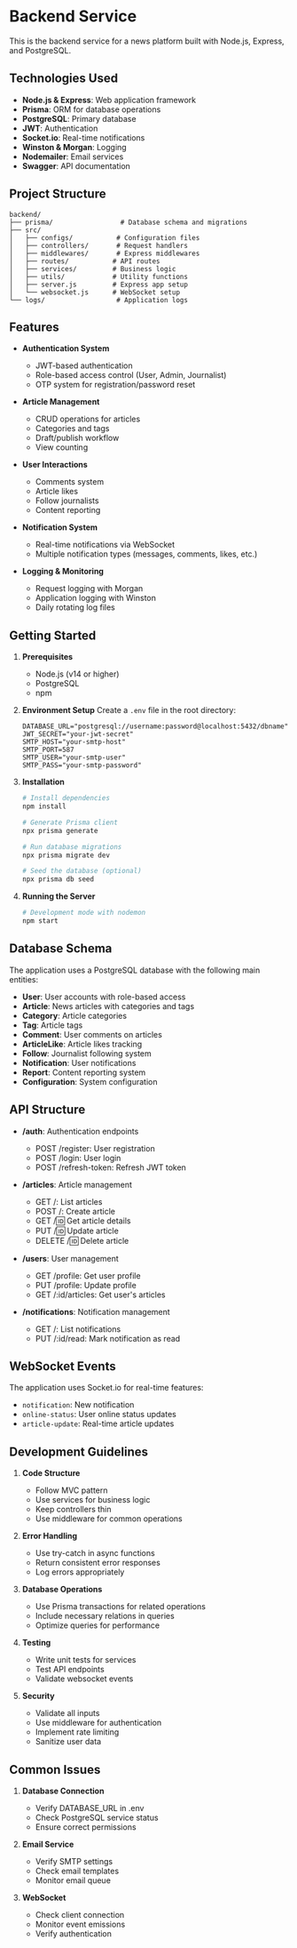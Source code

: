 # Backend Service

This is the backend service for a news platform built with Node.js, Express, and PostgreSQL.

## Technologies Used

- **Node.js & Express**: Web application framework
- **Prisma**: ORM for database operations
- **PostgreSQL**: Primary database
- **JWT**: Authentication
- **Socket.io**: Real-time notifications
- **Winston & Morgan**: Logging
- **Nodemailer**: Email services
- **Swagger**: API documentation

## Project Structure

```
backend/
├── prisma/                 # Database schema and migrations
├── src/
│   ├── configs/           # Configuration files
│   ├── controllers/       # Request handlers
│   ├── middlewares/       # Express middlewares
│   ├── routes/           # API routes
│   ├── services/         # Business logic
│   ├── utils/            # Utility functions
│   ├── server.js         # Express app setup
│   └── websocket.js      # WebSocket setup
└── logs/                  # Application logs
```

## Features

- **Authentication System**

  - JWT-based authentication
  - Role-based access control (User, Admin, Journalist)
  - OTP system for registration/password reset

- **Article Management**

  - CRUD operations for articles
  - Categories and tags
  - Draft/publish workflow
  - View counting

- **User Interactions**

  - Comments system
  - Article likes
  - Follow journalists
  - Content reporting

- **Notification System**

  - Real-time notifications via WebSocket
  - Multiple notification types (messages, comments, likes, etc.)

- **Logging & Monitoring**
  - Request logging with Morgan
  - Application logging with Winston
  - Daily rotating log files

## Getting Started

1. **Prerequisites**

   - Node.js (v14 or higher)
   - PostgreSQL
   - npm

2. **Environment Setup**
   Create a `.env` file in the root directory:

   ```env
   DATABASE_URL="postgresql://username:password@localhost:5432/dbname"
   JWT_SECRET="your-jwt-secret"
   SMTP_HOST="your-smtp-host"
   SMTP_PORT=587
   SMTP_USER="your-smtp-user"
   SMTP_PASS="your-smtp-password"
   ```

3. **Installation**

   ```bash
   # Install dependencies
   npm install

   # Generate Prisma client
   npx prisma generate

   # Run database migrations
   npx prisma migrate dev

   # Seed the database (optional)
   npx prisma db seed
   ```

4. **Running the Server**
   ```bash
   # Development mode with nodemon
   npm start
   ```

## Database Schema

The application uses a PostgreSQL database with the following main entities:

- **User**: User accounts with role-based access
- **Article**: News articles with categories and tags
- **Category**: Article categories
- **Tag**: Article tags
- **Comment**: User comments on articles
- **ArticleLike**: Article likes tracking
- **Follow**: Journalist following system
- **Notification**: User notifications
- **Report**: Content reporting system
- **Configuration**: System configuration

## API Structure

- **/auth**: Authentication endpoints

  - POST /register: User registration
  - POST /login: User login
  - POST /refresh-token: Refresh JWT token

- **/articles**: Article management

  - GET /: List articles
  - POST /: Create article
  - GET /:id: Get article details
  - PUT /:id: Update article
  - DELETE /:id: Delete article

- **/users**: User management

  - GET /profile: Get user profile
  - PUT /profile: Update profile
  - GET /:id/articles: Get user's articles

- **/notifications**: Notification management
  - GET /: List notifications
  - PUT /:id/read: Mark notification as read

## WebSocket Events

The application uses Socket.io for real-time features:

- `notification`: New notification
- `online-status`: User online status updates
- `article-update`: Real-time article updates

## Development Guidelines

1. **Code Structure**

   - Follow MVC pattern
   - Use services for business logic
   - Keep controllers thin
   - Use middleware for common operations

2. **Error Handling**

   - Use try-catch in async functions
   - Return consistent error responses
   - Log errors appropriately

3. **Database Operations**

   - Use Prisma transactions for related operations
   - Include necessary relations in queries
   - Optimize queries for performance

4. **Testing**

   - Write unit tests for services
   - Test API endpoints
   - Validate websocket events

5. **Security**
   - Validate all inputs
   - Use middleware for authentication
   - Implement rate limiting
   - Sanitize user data

## Common Issues

1. **Database Connection**

   - Verify DATABASE_URL in .env
   - Check PostgreSQL service status
   - Ensure correct permissions

2. **Email Service**

   - Verify SMTP settings
   - Check email templates
   - Monitor email queue

3. **WebSocket**
   - Check client connection
   - Monitor event emissions
   - Verify authentication

